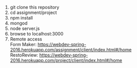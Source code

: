 1. git clone this repository<br>
2. cd assignment/project<br>
3. npm install<br>
4. mongod<br>
5. node server.js<br>
6. browse to localhost:3000<br>
7. Remote access<br>
Form Maker: https://webdev-spring-2016.herokuapp.com/assignment/client/index.html#/home<br>
RestoReview: https://webdev-spring-2016.herokuapp.com/project/client/index.html#/home

